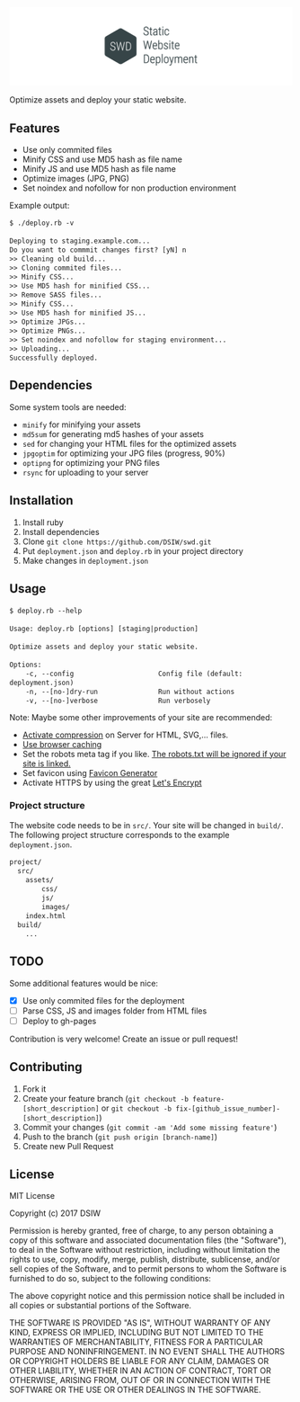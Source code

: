 ![logo](logo.png)

Optimize assets and deploy your static website.

## Features

* Use only commited files
* Minify CSS and use MD5 hash as file name
* Minify JS and use MD5 hash as file name
* Optimize images (JPG, PNG)
* Set noindex and nofollow for non production environment

Example output:

```
$ ./deploy.rb -v

Deploying to staging.example.com...
Do you want to commmit changes first? [yN] n
>> Cleaning old build...
>> Cloning commited files...
>> Minify CSS...
>> Use MD5 hash for minified CSS...
>> Remove SASS files...
>> Minify CSS...
>> Use MD5 hash for minified JS...
>> Optimize JPGs...
>> Optimize PNGs...
>> Set noindex and nofollow for staging environment...
>> Uploading...
Successfully deployed.
```

## Dependencies

Some system tools are needed:

* `minify` for minifying your assets
* `md5sum` for generating md5 hashes of your assets
* `sed` for changing your HTML files for the optimized assets
* `jpgoptim` for optimizing your JPG files (progress, 90%)
* `optipng` for optimizing your PNG files
* `rsync` for uploading to your server

## Installation

1. Install ruby
1. Install dependencies
1. Clone `git clone https://github.com/DSIW/swd.git`
1. Put `deployment.json` and `deploy.rb` in your project directory
1. Make changes in `deployment.json`

## Usage

```
$ deploy.rb --help

Usage: deploy.rb [options] [staging|production]

Optimize assets and deploy your static website.

Options:
    -c, --config                     Config file (default: deployment.json)
    -n, --[no-]dry-run               Run without actions
    -v, --[no-]verbose               Run verbosely
```

Note: Maybe some other improvements of your site are recommended:

* [Activate compression](https://developers.google.com/speed/docs/insights/EnableCompression) on Server for HTML, SVG,... files.
* [Use browser caching](https://developers.google.com/speed/docs/insights/LeverageBrowserCaching)
* Set the robots meta tag if you like. [The robots.txt will be ignored if your site is linked.](https://support.google.com/webmasters/answer/6062608)
* Set favicon using [Favicon Generator](https://favicon.il.ly)
* Activate HTTPS by using the great [Let's Encrypt](https://letsencrypt.org/)

### Project structure

The website code needs to be in `src/`. Your site will be changed in `build/`. The following project structure
corresponds to the example `deployment.json`.

```
project/
  src/
    assets/
        css/
        js/
        images/
    index.html
  build/
    ...
```

## TODO

Some additional features would be nice:

- [x] Use only commited files for the deployment
- [ ] Parse CSS, JS and images folder from HTML files
- [ ] Deploy to gh-pages

Contribution is very welcome! Create an issue or pull request!

## Contributing

1. Fork it
2. Create your feature branch (`git checkout -b feature-[short_description]` or `git checkout -b fix-[github_issue_number]-[short_description]`)
3. Commit your changes (`git commit -am 'Add some missing feature'`)
4. Push to the branch (`git push origin [branch-name]`)
5. Create new Pull Request

## License

MIT License

Copyright (c) 2017 DSIW

Permission is hereby granted, free of charge, to any person obtaining a copy
of this software and associated documentation files (the "Software"), to deal
in the Software without restriction, including without limitation the rights
to use, copy, modify, merge, publish, distribute, sublicense, and/or sell
copies of the Software, and to permit persons to whom the Software is
furnished to do so, subject to the following conditions:

The above copyright notice and this permission notice shall be included in all
copies or substantial portions of the Software.

THE SOFTWARE IS PROVIDED "AS IS", WITHOUT WARRANTY OF ANY KIND, EXPRESS OR
IMPLIED, INCLUDING BUT NOT LIMITED TO THE WARRANTIES OF MERCHANTABILITY,
FITNESS FOR A PARTICULAR PURPOSE AND NONINFRINGEMENT. IN NO EVENT SHALL THE
AUTHORS OR COPYRIGHT HOLDERS BE LIABLE FOR ANY CLAIM, DAMAGES OR OTHER
LIABILITY, WHETHER IN AN ACTION OF CONTRACT, TORT OR OTHERWISE, ARISING FROM,
OUT OF OR IN CONNECTION WITH THE SOFTWARE OR THE USE OR OTHER DEALINGS IN THE
SOFTWARE.
